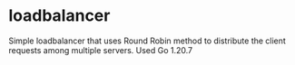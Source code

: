 # loadbalancer
Simple loadbalancer that uses Round Robin method to distribute the client requests among multiple servers.
Used Go 1.20.7
